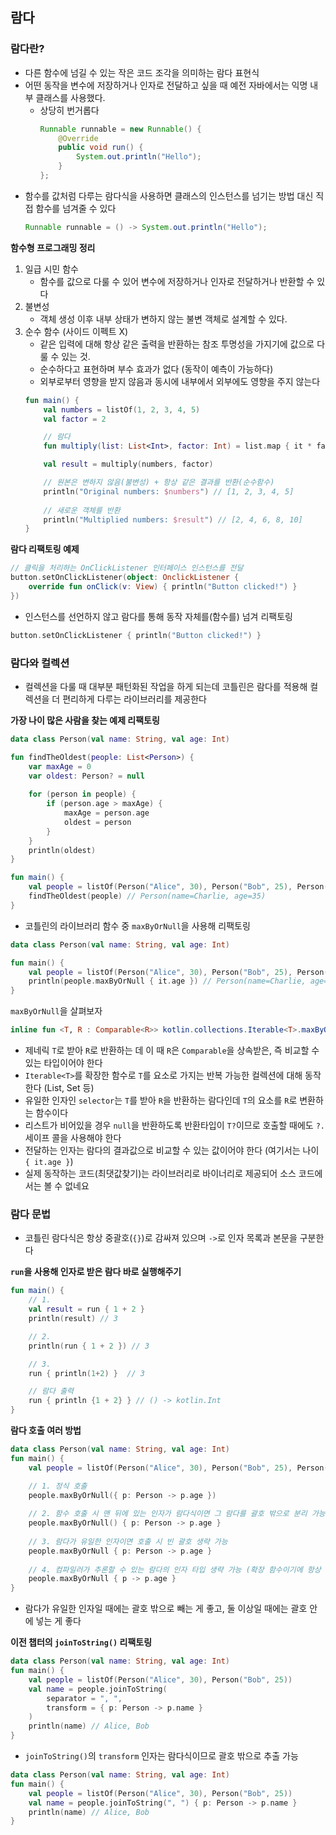 
## 람다

### 람다란?
- 다른 함수에 넘길 수 있는 작은 코드 조각을 의미하는 람다 표현식
- 어떤 동작을 변수에 저장하거나 인자로 전달하고 싶을 때 예전 자바에서는 익명 내부 클래스를 사용했다.
  - 상당히 번거롭다
    ```java
    Runnable runnable = new Runnable() {
        @Override
        public void run() {
            System.out.println("Hello");
        }
    };
    ```
- 함수를 값처럼 다루는 람다식을 사용하면 클래스의 인스턴스를 넘기는 방법 대신 직접 함수를 넘겨줄 수 있다
    ```java
    Runnable runnable = () -> System.out.println("Hello");
    ```

**함수형 프로그래밍 정리**
1. 일급 시민 함수
   - 함수를 값으로 다룰 수 있어 변수에 저장하거나 인자로 전달하거나 반환할 수 있다
2. 불변성
   - 객체 생성 이후 내부 상태가 변하지 않는 불변 객체로 설계할 수 있다.
3. 순수 함수 (사이드 이펙트 X)
   - 같은 입력에 대해 항상 같은 출력을 반환하는 참조 투명성을 가지기에 값으로 다룰 수 있는 것.
   - 순수하다고 표현하며 부수 효과가 없다 (동작이 예측이 가능하다)
   - 외부로부터 영향을 받지 않음과 동시에 내부에서 외부에도 영향을 주지 않는다
    ```kotlin
    fun main() {
        val numbers = listOf(1, 2, 3, 4, 5)
        val factor = 2
    
        // 람다
        fun multiply(list: List<Int>, factor: Int) = list.map { it * factor }
    
        val result = multiply(numbers, factor)
    
        // 원본은 변하지 않음(불변성) + 항상 같은 결과를 반환(순수함수)
        println("Original numbers: $numbers") // [1, 2, 3, 4, 5]
        
        // 새로운 객체를 반환
        println("Multiplied numbers: $result") // [2, 4, 6, 8, 10]
    }

**람다 리팩토링 예제**
```kotlin
// 클릭을 처리하는 OnClickListener 인터페이스 인스턴스를 전달
button.setOnClickListener(object: OnclickListener {
    override fun onClick(v: View) { println("Button clicked!") }
})
```

- 인스턴스를 선언하지 않고 람다를 통해 동작 자체를(함수를) 넘겨 리팩토링
```kotlin
button.setOnClickListener { println("Button clicked!") }
```

### 람다와 컬렉션
- 컬렉션을 다룰 때 대부분 패턴화된 작업을 하게 되는데 코틀린은 람다를 적용해 컬렉션을 더 편리하게 다루는 라이브러리를 제공한다

**가장 나이 많은 사람을 찾는 예제 리팩토링**
```kotlin
data class Person(val name: String, val age: Int)

fun findTheOldest(people: List<Person>) {
    var maxAge = 0
    var oldest: Person? = null
    
    for (person in people) {
        if (person.age > maxAge) {
            maxAge = person.age
            oldest = person
        }
    }
    println(oldest)
}

fun main() {
    val people = listOf(Person("Alice", 30), Person("Bob", 25), Person("Charlie", 35))
    findTheOldest(people) // Person(name=Charlie, age=35)
}
```

- 코틀린의 라이브러리 함수 중 `maxByOrNull`을 사용해 리팩토링
```kotlin
data class Person(val name: String, val age: Int)

fun main() {
    val people = listOf(Person("Alice", 30), Person("Bob", 25), Person("Charlie", 35))
    println(people.maxByOrNull { it.age }) // Person(name=Charlie, age=35)
}
```

`maxByOrNull`을 살펴보자
```kotlin
inline fun <T, R : Comparable<R>> kotlin.collections.Iterable<T>.maxByOrNull(selector: (T) -> R): T? { /* compiled code */ }
```
- 제네릭 `T`로 받아 `R`로 반환하는 데 이 때 `R`은 `Comparable`을 상속받은, 즉 비교할 수 있는 타입이어야 한다
- `Iterable<T>`를 확장한 함수로 `T`를 요소로 가지는 반복 가능한 컬렉션에 대해 동작한다 (List, Set 등)
- 유일한 인자인 `selector`는 `T`를 받아 `R`을 반환하는 람다인데 `T`의 요소를 `R`로 변환하는 함수이다
- 리스트가 비어있을 경우 `null`을 반환하도록 반환타입이 `T?`이므로 호출할 때에도 `?.` 세이프 콜을 사용해야 한다
- 전달하는 인자는 람다의 결과값으로 비교할 수 있는 값이어야 한다 (여기서는 나이 `{ it.age }`)
- 실제 동작하는 코드(최댓값찾기)는 라이브러리로 바이너리로 제공되어 소스 코드에서는 볼 수 없네요

### 람다 문법
- 코틀린 람다식은 항상 중괄호(`{}`)로 감싸져 있으며 `->`로 인자 목록과 본문을 구분한다

**`run`을 사용해 인자로 받은 람다 바로 실행해주기**
```kotlin
fun main() {
    // 1.
    val result = run { 1 + 2 }
    println(result) // 3

    // 2.
    println(run { 1 + 2 }) // 3

    // 3.
    run { println(1+2) }  // 3

    // 람다 출력
    run { println {1 + 2} } // () -> kotlin.Int
}
```

**람다 호출 여러 방법**
```kotlin   
data class Person(val name: String, val age: Int)
fun main() {
    val people = listOf(Person("Alice", 30), Person("Bob", 25), Person("Charlie", 35))

    // 1. 정식 호출
    people.maxByOrNull({ p: Person -> p.age })
    
    // 2. 함수 호출 시 맨 뒤에 있는 인자가 람다식이면 그 람다를 괄호 밖으로 분리 가능
    people.maxByOrNull() { p: Person -> p.age }
    
    // 3. 람다가 유일한 인자이면 호출 시 빈 괄호 생략 가능
    people.maxByOrNull { p: Person -> p.age }
    
    // 4. 컴파일러가 추론할 수 있는 람다의 인자 타입 생략 가능 (확장 함수이기에 항상 컬렉션 원소 타입과 동일하므로 추론 가능)
    people.maxByOrNull { p -> p.age }
}
```
- 람다가 유일한 인자일 때에는 괄호 밖으로 빼는 게 좋고, 둘 이상일 때에는 괄호 안에 넣는 게 좋다

**이전 챕터의 `joinToString()` 리팩토링**
```kotlin
data class Person(val name: String, val age: Int)
fun main() {
    val people = listOf(Person("Alice", 30), Person("Bob", 25))
    val name = people.joinToString(
        separator = ", ",
        transform = { p: Person -> p.name }
    )
    println(name) // Alice, Bob
}
```

- `joinToString()`의 `transform` 인자는 람다식이므로 괄호 밖으로 추출 가능
```kotlin
data class Person(val name: String, val age: Int)
fun main() {
    val people = listOf(Person("Alice", 30), Person("Bob", 25))
    val name = people.joinToString(", ") { p: Person -> p.name }
    println(name) // Alice, Bob
}
```

